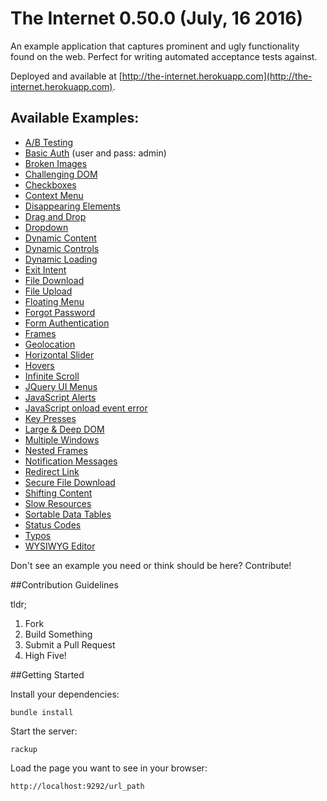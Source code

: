 # The Internet 0.50.0 (July, 16 2016)

An example application that captures prominent and ugly functionality found on the web. Perfect for writing automated acceptance tests against.

Deployed and available at [http://the-internet.herokuapp.com](http://the-internet.herokuapp.com).

## Available Examples:

+ [A/B Testing](http://the-internet.herokuapp.com/abtest)
+ [Basic Auth](http://the-internet.herokuapp.com/basic_auth) (user and pass: admin)
+ [Broken Images](http://the-internet.herokuapp.com/broken_images)
+ [Challenging DOM](http://the-internet.herokuapp.com/challenging_dom)
+ [Checkboxes](http://the-internet.herokuapp.com/checkboxes)
+ [Context Menu](http://the-internet.herokuapp.com/context_menu)
+ [Disappearing Elements](http://the-internet.herokuapp.com/disappearing_elements)
+ [Drag and Drop](http://the-internet.herokuapp.com/drag_and_drop)
+ [Dropdown](http://the-internet.herokuapp.com/dropdown)
+ [Dynamic Content](http://the-internet.herokuapp.com/dynamic_content)
+ [Dynamic Controls](http://the-internet.herokuapp.com/dynamic_controls)
+ [Dynamic Loading](http://the-internet.herokuapp.com/dynamic_loading)
+ [Exit Intent](http://the-internet.herokuapp.com/exit_intent)
+ [File Download](http://the-internet.herokuapp.com/download)
+ [File Upload](http://the-internet.herokuapp.com/upload)
+ [Floating Menu](http://the-internet.herokuapp.com/floating_menu)
+ [Forgot Password](http://the-internet.herokuapp.com/forgot_password)
+ [Form Authentication](http://the-internet.herokuapp.com/login)
+ [Frames](http://the-internet.herokuapp.com/frames)
+ [Geolocation](http://the-internet.herokuapp.com/geolocation)
+ [Horizontal Slider](http://the-internet.herokuapp.com/horizontal_slider)
+ [Hovers](http://the-internet.herokuapp.com/hovers)
+ [Infinite Scroll](http://the-internet.herokuapp.com/infinite_scroll)
+ [JQuery UI Menus](http://the-internet.herokuapp.com/jqueryui/menu)
+ [JavaScript Alerts](http://the-internet.herokuapp.com/javascript_alerts)
+ [JavaScript onload event error](http://the-internet.herokuapp.com/javascript_error)
+ [Key Presses](http://the-internet.herokuapp.com/key_presses)
+ [Large & Deep DOM](http://the-internet.herokuapp.com/large)
+ [Multiple Windows](http://the-internet.herokuapp.com/windows)
+ [Nested Frames](http://the-internet.herokuapp.com/nested_frames)
+ [Notification Messages](http://the-internet.herokuapp.com/notification_message)
+ [Redirect Link](http://the-internet.herokuapp.com/redirector)
+ [Secure File Download](http://the-internet.herokuapp.com/download_secure)
+ [Shifting Content](http://the-internet.herokuapp.com/shifting_content)
+ [Slow Resources](http://the-internet.herokuapp.com/slow)
+ [Sortable Data Tables](http://the-internet.herokuapp.com/tables)
+ [Status Codes](http://the-internet.herokuapp.com/status_codes)
+ [Typos](http://the-internet.herokuapp.com/typos)
+ [WYSIWYG Editor](http://the-internet.herokuapp.com/tinymce)


Don't see an example you need or think should be here? Contribute!

##Contribution Guidelines

tldr;

1. Fork
2. Build Something
3. Submit a Pull Request
4. High Five!

##Getting Started

Install your dependencies:

    bundle install

Start the server:

    rackup

Load the page you want to see in your browser:

    http://localhost:9292/url_path
